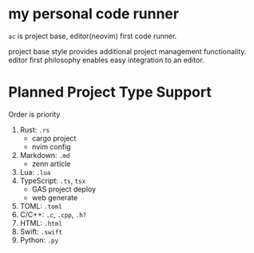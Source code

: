 # my personal code runner

`ac` is project base, editor(neovim) first code runner.

project base style provides additional project management functionality. editor first philosophy
enables easy integration to an editor.

# Planned Project Type Support

Order is priority

1. Rust: `.rs`
   - cargo project
   - nvim config
1. Markdown: `.md`
   - zenn article
1. Lua: `.lua`
1. TypeScript: `.ts`, `tsx`
   - GAS project deploy
   - web generate
1. TOML: `.toml`
1. C/C++: `.c`, `.cpp`, `.h?`
1. HTML: `.html`
1. Swift: `.swift`
1. Python: `.py`
